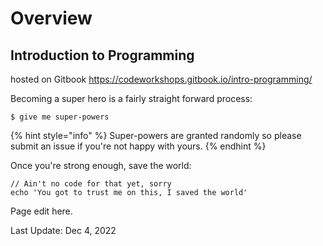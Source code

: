 # Overview

## Introduction to Programming


hosted on Gitbook
  <https://codeworkshops.gitbook.io/intro-programming/>

Becoming a super hero is a fairly straight forward process:

```
$ give me super-powers
```

{% hint style="info" %}
 Super-powers are granted randomly so please submit an issue if you're not happy with yours.
{% endhint %}

Once you're strong enough, save the world:

```
// Ain't no code for that yet, sorry
echo 'You got to trust me on this, I saved the world'
```

Page edit here.

Last Update: Dec 4, 2022


